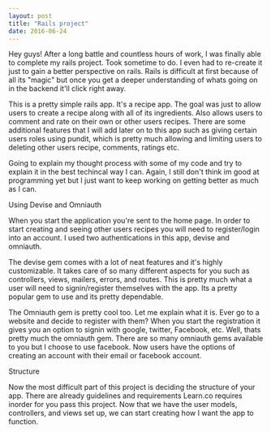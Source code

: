 ```yaml
---
layout: post
title: "Rails project"
date: 2016-06-24
---
```


Hey guys! After a long battle and countless hours of work, I was finally able to complete my rails project. Took sometime to do. I even had to re-create it just to gain a better perspective on rails. Rails is difficult at first because of all its "magic" but once you get a deeper understanding of whats going on in the backend it'll click right away. 

This is a pretty simple rails app. It's a recipe app. The goal was just to allow users to create a recipe along with all of its ingredients. Also allows users to comment and rate on their own or other users recipes. There are some additional features that I will add later on to this app such as giving certain users roles using pundit, which is pretty much allowing and limiting users to deleting other users recipe, comments, ratings etc. 

Going to explain my thought process with some of my code and try to explain it in the best techincal way I can. Again, I still don't think im good at programming yet but I just want to keep working on getting better as much as I can. 

Using Devise and Omniauth

When you start the application you're sent to the home page. In order to start creating and seeing other users recipes you will need to register/login into an account. I used two authentications in this app, devise and omniauth.

The devise gem comes with a lot of neat features and it's highly customizable. It takes care of so many different aspects for you such as controllers, views, mailers, errors, and routes. This is pretty much what a user will need to signin/register themselves with the app. Its a pretty popular gem to use and its pretty dependable. 

The Omniauth gem is pretty cool too. Let me explain what it is. Ever go to a website and decide to register with them? When you start the registration it gives you an option to signin with google, twitter, Facebook, etc. Well, thats pretty much the omniauth gem. There are so many omniauth gems available to you but I choose to use facebook. Now users have the options of creating an account with their email or facebook account.

Structure

Now the most difficult part of this project is deciding the structure of your app. There are already guidelines and requirements Learn.co requires inorder for you pass this project. Now that we have the user models, controllers, and views set up, we can start creating how I want the app to function. 